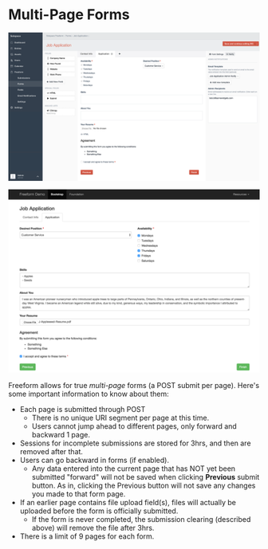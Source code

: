 # Multi-Page Forms

[![Composer - Multi-page](images/cp_forms-composer-multipage.png)](images/cp_forms-composer-multipage.png)

[![Form](images/templates_form-multipage.png)](images/templates_form-multipage.png)

Freeform allows for true *multi-page* forms (a POST submit per page). Here's some important information to know about them:

* Each page is submitted through POST
	* There is no unique URI segment per page at this time.
	* Users cannot jump ahead to different pages, only forward and backward 1 page.
* Sessions for incomplete submissions are stored for 3hrs, and then are removed after that.
* Users can go backward in forms (if enabled).
	* Any data entered into the current page that has NOT yet been submitted "forward" will not be saved when clicking **Previous** submit button. As in, clicking the Previous button will not save any changes you made to that form page.
* If an earlier page contains file upload field(s), files will actually be uploaded before the form is officially submitted.
	* If the form is never completed, the submission clearing (described above) will remove the file after 3hrs.
* There is a limit of 9 pages for each form.
